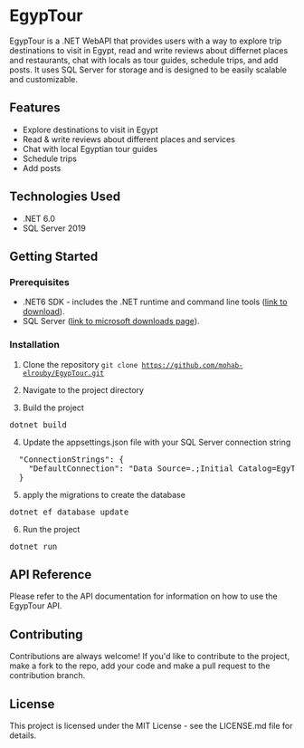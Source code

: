 # EgypTour

EgypTour is a .NET WebAPI that provides users with a way to explore trip destinations to visit in Egypt, read and write reviews about differnet places and restaurants, chat with locals as tour guides, schedule trips, and add posts. It uses SQL Server for storage and is designed to be easily scalable and customizable.

## Features

- Explore destinations to visit in Egypt
- Read & write reviews about different places and services
- Chat with local Egyptian tour guides
- Schedule trips
- Add posts

## Technologies Used

- .NET 6.0 
- SQL Server 2019

## Getting Started

### Prerequisites

- .NET6 SDK - includes the .NET runtime and command line tools ([link to download](https://dotnet.microsoft.com/en-us/download/dotnet/6.0)).
- SQL Server ([link to microsoft downloads page](https://www.microsoft.com/en-us/sql-server/sql-server-downloads)).

### Installation

1. Clone the repository
<code>git clone https://github.com/mohab-elrouby/EgypTour.git</code>

2. Navigate to the project directory
3. Build the project
<pre>dotnet build</pre>
4. Update the appsettings.json file with your SQL Server connection string
<pre>  "ConnectionStrings": {
    "DefaultConnection": "Data Source=.;Initial Catalog=EgyTour;Integrated Security=true;Encrypt=False"
  }</pre>
5. apply the migrations to create the database 
<pre>dotnet ef database update</pre>
6. Run the project
<pre>dotnet run</pre>


## API Reference

Please refer to the API documentation for information on how to use the EgypTour API.

## Contributing

Contributions are always welcome! If you'd like to contribute to the project, make a fork to the repo, add your code and make a pull request to the contribution branch.

## License

This project is licensed under the MIT License - see the LICENSE.md file for details.


